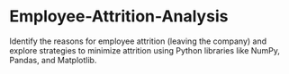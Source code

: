 # Employee-Attrition-Analysis
 Identify the reasons  for employee attrition (leaving the  company) and explore strategies  to minimize attrition using Python  libraries like NumPy, Pandas, and  Matplotlib.
